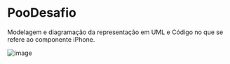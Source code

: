 # PooDesafio
Modelagem e diagramação da representação em UML e Código no que se refere ao componente iPhone.

![image](https://github.com/Davissonwd/PooDesafio/assets/89550710/8d53c4a6-f042-49d1-b3df-1c8af504de2e)
